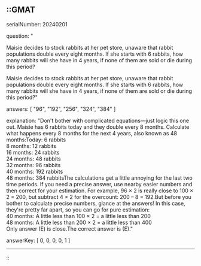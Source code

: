 ::GMAT
---


serialNumber: 20240201

question: "<p>Maisie decides to stock rabbits at her pet store, unaware that rabbit populations double every eight months. If she starts with 6 rabbits, how many rabbits will she have in 4 years, if none of them are sold or die during this period?</p>Maisie decides to stock rabbits at her pet store, unaware that rabbit populations double every eight months. If she starts with 6 rabbits, how many rabbits will she have in 4 years, if none of them are sold or die during this period?"

answers: [
  "96",
  "192",
  "256",
  "324",
  "384"
]

explanation: "Don't bother with complicated equations—just logic this one out. Maisie has 6 rabbits today and they double every 8 months. Calculate what happens every 8 months for the next 4 years, also known as 48 months:Today: 6 rabbits<br>8 months: 12 rabbits<br>16 months: 24 rabbits<br>24 months: 48 rabbits<br>32 months: 96 rabbits<br>40 months: 192 rabbits<br>48 months: 384 rabbitsThe calculations get a little annoying for the last two time periods. If you need a precise answer, use nearby easier numbers and then correct for your estimation. For example, 96 × 2 is really close to 100 × 2 = 200, but subtract 4 × 2 for the overcount: 200 – 8 = 192.But before you bother to calculate precise numbers, glance at the answers! In this case, they're pretty far apart, so you can go for pure estimation:<br>40 months: A little less than 100 × 2 = a little less than 200<br>48 months: A little less than 200 × 2 = a little less than 400<br>Only answer (E) is close.The correct answer is (E)."

answerKey: [
  0, 
  0, 
  0, 
  0, 
  1
]



---
::